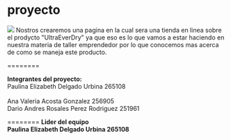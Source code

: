 proyecto
========
<img src="http://paulinadelgado.com/utd.png">
Nostros crearemos una pagina en la cual sera una tienda en linea sobre el prodycto "UltraEverDry" ya que eso es lo que vamos a estar haciendo en nuestra materia de taller emprendedor por lo que conocemos mas acerca de como se maneja este producto.

========

<b>Integrantes del proyecto:</b>
<br>Paulina Elizabeth Delgado Urbina 265108</br>
<br>Ana Valeria Acosta Gonzalez 256905<br>
Dario Andres Rosales Perez Rodriguez 251961<br>

========
<b>Lider del equipo<b><br>
Paulina Elizabeth Delgado Urbina 265108
